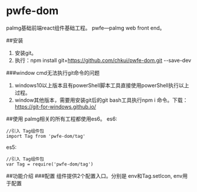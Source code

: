# pwfe-dom

palmg基础前端react组件基础工程。
pwfe—palmg web front end。

##安装

 1. 安装git。
 2. 执行：npm install git+https://github.com/chkui/pwfe-dom.git --save-dev

###window cmd无法执行git命令的问题

 1. windows10以上版本且有powerShell脚本工具直接使用powerShell执行以上过程。
 2. window其他版本，需要用安装git后的git bash工具执行npm i
    命令。下载：https://git-for-windows.github.io/

##使用
palmg相关的所有工程都使用es6。
es6:
```
//引入 Tag组件包
import Tag from 'pwfe-dom/tag'
```
es5:
```
//引入 Tag组件包
var Tag = require('pwfe-dom/tag')
```

##功能介绍
###配置
组件提供2个配置入口。分别是
env和Tag.setIcon, env用于配置